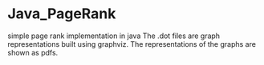# Java_PageRank
simple page rank implementation in java
The .dot files are graph representations built using graphviz.
The representations of the graphs are shown as pdfs. 
